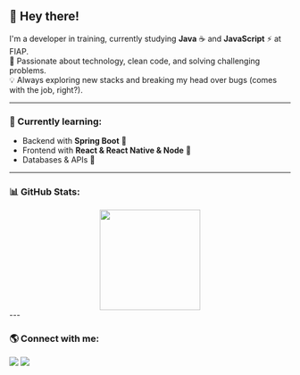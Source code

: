 ## 👋 Hey there! 

I'm a developer in training, currently studying **Java** ☕ and **JavaScript** ⚡ at FIAP.  
🚀 Passionate about technology, clean code, and solving challenging problems.  
💡 Always exploring new stacks and breaking my head over bugs (comes with the job, right?).  

---

### 📌 Currently learning:
- Backend with **Spring Boot** 🌱  
- Frontend with **React & React Native & Node** 📱  
- Databases & APIs 🔗  

---
### 📊 GitHub Stats:
<div align="center">
  <img height="180em" src="https://github-readme-stats.vercel.app/api/top-langs/?username=AlexCajeFelix&layout=compact&langs_count=6&theme=tokyonight"/>
</div>
---

### 🌎 Connect with me:
<div> 
  <a href="https://instagram.com/AlexStrars" target="_blank"><img src="https://img.shields.io/badge/-Instagram-%23E4405F?style=for-the-badge&logo=instagram&logoColor=white" target="_blank"></a>
  <a href="https://www.linkedin.com/in/alex-felix-3a2118340/" target="_blank"><img src="https://img.shields.io/badge/-LinkedIn-%230077B5?style=for-the-badge&logo=linkedin&logoColor=white" target="_blank"></a> 
</div>
